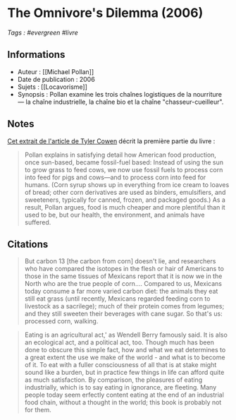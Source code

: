 # The Omnivore's Dilemma (2006)

_Tags : #evergreen #livre_

## Informations

- Auteur : [[Michael Pollan]]
- Date de publication : 2006
- Sujets : [[Locavorisme]]
- Synopsis : Pollan examine les trois chaînes logistiques de la nourriture — la chaîne industrielle, la chaîne bio et la chaîne "chasseur-cueilleur".

## Notes

[Cet extrait de l'article de Tyler Cowen](https://slate.com/culture/2006/11/an-economist-s-critique-of-the-omnivore-s-dilemma.html) décrit la première partie du livre :

> Pollan explains in satisfying detail how American food production, once sun-based, became fossil-fuel based: Instead of using the sun to grow grass to feed cows, we now use fossil fuels to process corn into feed for pigs and cows—and to process corn into feed for humans. (Corn syrup shows up in everything from ice cream to loaves of bread; other corn derivatives are used as binders, emulsifiers, and sweeteners, typically for canned, frozen, and packaged goods.) As a result, Pollan argues, food is much cheaper and more plentiful than it used to be, but our health, the environment, and animals have suffered.

## Citations

> But carbon 13 [the carbon from corn] doesn't lie, and researchers who have compared the isotopes in the flesh or hair of Americans to those in the same tissues of Mexicans report that it is now we in the North who are the true people of corn.... Compared to us, Mexicans today consume a far more varied carbon diet: the animals they eat still eat grass (until recently, Mexicans regarded feeding corn to livestock as a sacrilege); much of their protein comes from legumes; and they still sweeten their beverages with cane sugar.
> So that's us: processed corn, walking.

> Eating is an agricultural act,' as Wendell Berry famously said. It is also an ecological act, and a political act, too. Though much has been done to obscure this simple fact, how and what we eat determines to a great extent the use we make of the world - and what is to become of it. To eat with a fuller consciousness of all that is at stake might sound like a burden, but in practice few things in life can afford quite as much satisfaction. By comparison, the pleasures of eating industrially, which is to say eating in ignorance, are fleeting. Many people today seem erfectly content eating at the end of an industrial food chain, without a thought in the world; this book is probably not for them.
